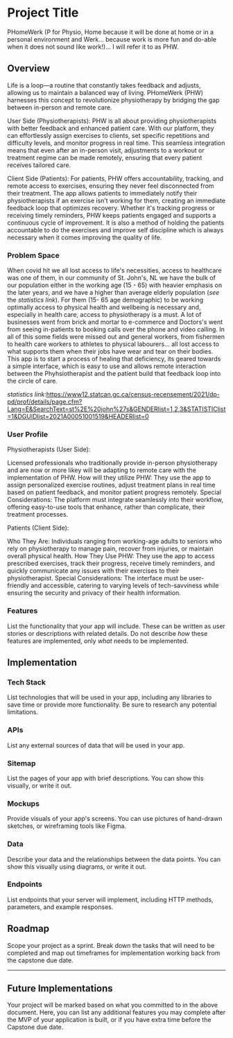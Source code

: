 # Project Title
PHomeWerk (P for Physio, Home because it will be done at home or in a personal environment and Werk... because work is more fun and do-able when it does not sound like work!)... I will refer it to as PHW.

## Overview

Life is a loop—a routine that constantly takes feedback and adjusts, allowing us to maintain a balanced way of living. PHomeWerk (PHW) harnesses this concept to revolutionize physiotherapy by bridging the gap between in-person and remote care.

User Side (Physiotherapists):
PHW is all about providing physiotherapists with better feedback and enhanced patient care. With our platform, they can effortlessly assign exercises to clients, set specific repetitions and difficulty levels, and monitor progress in real time. This seamless integration means that even after an in-person visit, adjustments to a workout or treatment regime can be made remotely, ensuring that every patient receives tailored care.

Client Side (Patients):
For patients, PHW offers accountability, tracking, and remote access to exercises, ensuring they never feel disconnected from their treatment. The app allows patients to immediately notify their physiotherapists if an exercise isn’t working for them, creating an immediate feedback loop that optimizes recovery. Whether it's tracking progress or receiving timely reminders, PHW keeps patients engaged and supports a continuous cycle of improvement. It is also a method of holding the patients accountable to do the exercises and improve self discipline which is always necessary when it comes improving the quality of life.

### Problem Space

When covid hit we all lost access to life's necessities, access to healthcare was one of them, in our community of St. John's, NL we have the bulk of our population either in the working age (15 - 65) with heavier emphasis on the later years, and we have a higher than average elderly population (_see_ the _statistics link_). For them (15- 65 age demographic) to be working optimally access to physical health and wellbeing is necessary and, especially in health care, access to physiotherapy is a must. A lot of businesses went from brick and mortar to e-commerce and Doctors's went from seeing in-patients to booking calls over the phone and video calling. In all of this some fields were missed out and general workers, from fishermen to health care workers to athletes to physical labourers... all lost access to what supports them when their jobs have wear and tear on their bodies. This app is to start a process of healing that deficiency, its geared towards a simple interface, which is easy to use and allows remote interaction between the Phyhsiotherapist and the patient build that feedback loop into the circle of care.

_statistics link_:https://www12.statcan.gc.ca/census-recensement/2021/dp-pd/prof/details/page.cfm?Lang=E&SearchText=st%2E%20john%27s&GENDERlist=1,2,3&STATISTIClist=1&DGUIDlist=2021A00051001519&HEADERlist=0

### User Profile

Physiotherapists (User Side):

Licensed professionals who traditionally provide in-person physiotherapy and are now or more likey will be adapting to remote care with the implementation of PHW.
How will they utilize PHW: They use the app to assign personalized exercise routines, adjust treatment plans in real time based on patient feedback, and monitor patient progress remotely.
Special Considerations: The platform must integrate seamlessly into their workflow, offering easy-to-use tools that enhance, rather than complicate, their treatment processes.

Patients (Client Side):

Who They Are: Individuals ranging from working-age adults to seniors who rely on physiotherapy to manage pain, recover from injuries, or maintain overall physical health.
How They Use PHW: They use the app to access prescribed exercises, track their progress, receive timely reminders, and quickly communicate any issues with their exercises to their physiotherapist.
Special Considerations: The interface must be user-friendly and accessible, catering to varying levels of tech-savviness while ensuring the security and privacy of their health information.

### Features

List the functionality that your app will include. These can be written as user stories or descriptions with related details. Do not describe _how_ these features are implemented, only _what_ needs to be implemented.

## Implementation

### Tech Stack

List technologies that will be used in your app, including any libraries to save time or provide more functionality. Be sure to research any potential limitations.

### APIs

List any external sources of data that will be used in your app.

### Sitemap

List the pages of your app with brief descriptions. You can show this visually, or write it out.

### Mockups

Provide visuals of your app's screens. You can use pictures of hand-drawn sketches, or wireframing tools like Figma.

### Data

Describe your data and the relationships between the data points. You can show this visually using diagrams, or write it out. 

### Endpoints

List endpoints that your server will implement, including HTTP methods, parameters, and example responses.

## Roadmap

Scope your project as a sprint. Break down the tasks that will need to be completed and map out timeframes for implementation working back from the capstone due date. 

---

## Future Implementations
Your project will be marked based on what you committed to in the above document. Here, you can list any additional features you may complete after the MVP of your application is built, or if you have extra time before the Capstone due date.

